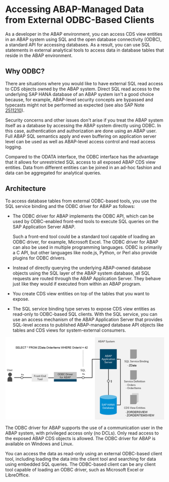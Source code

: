 <!-- loio4082fe1b66164eeb8aa41192166526af -->

# Accessing ABAP-Managed Data from External ODBC-Based Clients

As a developer in the ABAP environment, you can access CDS view entities in an ABAP system using SQL and the open database connectivity \(ODBC\), a standard API for accessing databases. As a result, you can use SQL statements in external analytical tools to access data in database tables that reside in the ABAP environment.



<a name="loio4082fe1b66164eeb8aa41192166526af__section_vs1_2gy_vqb"/>

## Why ODBC?

There are situations where you would like to have external SQL read access to CDS objects owned by the ABAP system. Direct SQL read access to the underlying SAP HANA database of an ABAP system isn't a good choice because, for example, ABAP-level security concepts are bypassed and typecasts might not be performed as expected \(see also SAP Note [2511210](https://launchpad.support.sap.com/#/notes/2511210)\).

Security concerns and other issues don't arise if you treat the ABAP system itself as a database by accessing the ABAP system directly using ODBC. In this case, authentication and authorization are done using an ABAP user. Full ABAP SQL semantics apply and even buffering on application server level can be used as well as ABAP-level access control and read access logging.

Compared to the ODATA interface, the ODBC interface has the advantage that it allows for unrestricted SQL access to all exposed ABAP CDS view entities. Data from different entities can be joined in an ad-hoc fashion and data can be aggregated for analytical queries.



<a name="loio4082fe1b66164eeb8aa41192166526af__section_yc3_twz_vqb"/>

## Architecture

To access database tables from external ODBC-based tools, you use the SQL service binding and the ODBC driver for ABAP as follows:

-   The ODBC driver for ABAP implements the ODBC API, which can be used by ODBC-enabled front-end tools to execute SQL queries on the SAP Application Server ABAP.

    Such a front-end tool could be a standard tool capable of loading an ODBC driver, for example, Microsoft Excel. The ODBC driver for ABAP can also be used in multiple programming languages. ODBC is primarily a C API, but other languages like node.js, Python, or Perl also provide plugins for ODBC drivers.

-   Instead of directly querying the underlying ABAP-owned database objects using the SQL layer of the ABAP system database, all SQL requests are routed through the ABAP Application Server. They behave just like they would if executed from within an ABAP program.

-   You create CDS view entities on top of the tables that you want to expose.
-   The SQL service binding type serves to expose CDS view entities as read-only to ODBC-based SQL clients. With the SQL service, you can use an access mechanism of the ABAP Application Server that provides SQL-level access to published ABAP-managed database API objects like tables and CDS views for system-external consumers.


![](images/ODBC_Driver_for_ABAP_and_SQL_Service_Architecture_bfcabf5.png)

The ODBC driver for ABAP supports the use of a communication user in the ABAP system, with privileged access only \(no DCLs\). Only read access to the exposed ABAP CDS objects is allowed. The ODBC driver for ABAP is available on Windows and Linux.

You can access the data as read-only using an external ODBC-based client tool, including loading the data into the client tool and searching for data using embedded SQL queries. The ODBC-based client can be any client tool capable of loading an ODBC driver, such as Microsoft Excel or LibreOffice.

